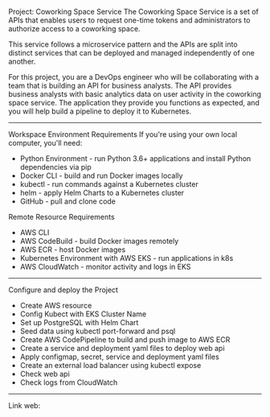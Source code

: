 Project: Coworking Space Service
The Coworking Space Service is a set of APIs that enables users to request one-time tokens and administrators to authorize access to a coworking space.

This service follows a microservice pattern and the APIs are split into distinct services that can be deployed and managed independently of one another.

For this project, you are a DevOps engineer who will be collaborating with a team that is building an API for business analysts. 
The API provides business analysts with basic analytics data on user activity in the coworking space service. The application they provide you functions 
as expected, and you will help build a pipeline to deploy it to Kubernetes.

---------------------------------------
Workspace Environment Requirements
If you're using your own local computer, you'll need:

- Python Environment - run Python 3.6+ applications and install Python dependencies via pip
- Docker CLI - build and run Docker images locally
- kubectl - run commands against a Kubernetes cluster
- helm - apply Helm Charts to a Kubernetes cluster
- GitHub - pull and clone code

Remote Resource Requirements

- AWS CLI
- AWS CodeBuild - build Docker images remotely
- AWS ECR - host Docker images
- Kubernetes Environment with AWS EKS - run applications in k8s
- AWS CloudWatch - monitor activity and logs in EKS

---------------------------------------
Configure and deploy the Project
- Create AWS resource
- Config Kubect with EKS Cluster Name
- Set up PostgreSQL with Helm Chart
- Seed data using kubectl port-forward and psql
- Create AWS CodePipeline to build and push image to AWS ECR
- Create a service and deployment yaml files to deploy web api
- Apply configmap, secret, service and deployment yaml files
- Create an external load balancer using kubectl expose
- Check web api
- Check logs from CloudWatch

---------------------------------------
Link web: 